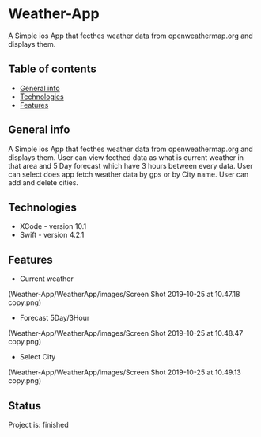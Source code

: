 # Weather-App

A Simple ios App that fecthes weather data from openweathermap.org and displays them.

## Table of contents

* [General info](#general-info)
* [Technologies](#technologies)
* [Features](#features)

## General info

A Simple ios App that fecthes weather data from openweathermap.org and displays them.
User can view fecthed data as what is current weather in that area and 5 Day forecast which have 3 hours between every data.
User can select does app fetch weather data by gps or by City name. User can add and delete cities.

## Technologies

* XCode - version 10.1
* Swift - version 4.2.1

## Features

* Current weather

(Weather-App/WeatherApp/images/Screen Shot 2019-10-25 at 10.47.18 copy.png)

* Forecast 5Day/3Hour

(Weather-App/WeatherApp/images/Screen Shot 2019-10-25 at 10.48.47 copy.png)

* Select City

(Weather-App/WeatherApp/images/Screen Shot 2019-10-25 at 10.49.13 copy.png)

## Status

Project is: finished
